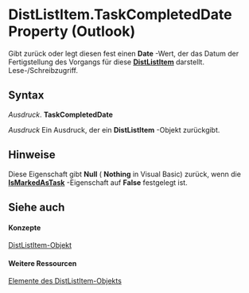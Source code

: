 
# DistListItem.TaskCompletedDate Property (Outlook)

Gibt zurück oder legt diesen fest einen  **Date** -Wert, der das Datum der Fertigstellung des Vorgangs für diese **[DistListItem](027c3986-abff-d9b1-ecc2-26d60805e952.md)** darstellt. Lese-/Schreibzugriff.


## Syntax

 _Ausdruck_. **TaskCompletedDate**

 _Ausdruck_ Ein Ausdruck, der ein **DistListItem** -Objekt zurückgibt.


## Hinweise

Diese Eigenschaft gibt  **Null** ( **Nothing** in Visual Basic) zurück, wenn die **[IsMarkedAsTask](6dc846e0-c6a6-2151-13e7-f305772b5ae8.md)** -Eigenschaft auf **False** festgelegt ist.


## Siehe auch


#### Konzepte


[DistListItem-Objekt](027c3986-abff-d9b1-ecc2-26d60805e952.md)
#### Weitere Ressourcen


[Elemente des DistListItem-Objekts](http://msdn.microsoft.com/library/3ba4af84-ce84-61d9-1bc9-fab41bf6f125%28Office.15%29.aspx)